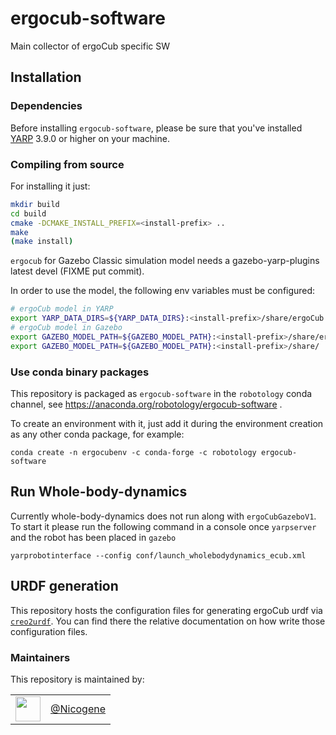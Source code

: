# ergocub-software
Main collector of ergoCub specific SW

## Installation

### Dependencies

Before installing `ergocub-software`, please be sure that you've installed [YARP](https://www.yarp.it/latest//) 3.9.0 or higher on your machine.

### Compiling from source

For installing it just:
```sh
mkdir build
cd build
cmake -DCMAKE_INSTALL_PREFIX=<install-prefix> ..
make
(make install)
```
`ergocub` for Gazebo Classic simulation model needs a gazebo-yarp-plugins latest devel (FIXME put commit).

In order to use the model, the following env variables must be configured:
```sh
# ergoCub model in YARP
export YARP_DATA_DIRS=${YARP_DATA_DIRS}:<install-prefix>/share/ergoCub
# ergoCub model in Gazebo
export GAZEBO_MODEL_PATH=${GAZEBO_MODEL_PATH}:<install-prefix>/share/ergoCub/robots
export GAZEBO_MODEL_PATH=${GAZEBO_MODEL_PATH}:<install-prefix>/share/
```

### Use conda binary packages

This repository is packaged as `ergocub-software` in the `robotology` conda channel, see https://anaconda.org/robotology/ergocub-software .

To create an environment with it, just add it during the environment creation as any other conda package, for example:
~~~
conda create -n ergocubenv -c conda-forge -c robotology ergocub-software
~~~

## Run Whole-body-dynamics
Currently whole-body-dynamics does not run along with `ergoCubGazeboV1`. To start it please run the following command in a console once `yarpserver` and
the robot has been placed in `gazebo`
```console
yarprobotinterface --config conf/launch_wholebodydynamics_ecub.xml
```

## URDF generation
This repository hosts the configuration files for generating ergoCub urdf via [`creo2urdf`](https://github.com/icub-tech-iit/creo2urdf).
You can find there the relative documentation on how write those configuration files.

### Maintainers
This repository is maintained by:

| | |
|:---:|:---:|
| [<img src="https://github.com/Nicogene.png" width="40">](https://github.com/Nicogene) | [@Nicogene](https://github.com/Nicogene) |
